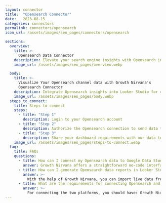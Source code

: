 ```yaml
---
layout: connector
title:  "Opensearch Connector"
date:   2023-08-15
categories: connectors
permalink: connectors/opensearch
icon_url: /assets/images/seo_pages/connectors/opensearch

sections:
  overview:
    title: >-
      Opensearch Data Connector
    description: Elevate your search engine insights with Opensearch integration. Seamlessly merge search engine data from Opensearch with Looker Studio's analytical capabilities, unlocking insights that drive search performance strategies, data discovery, and operational excellence.
    image_url: /assets/images/seo_pages/overview.webp

  body:
    title: >-
      Visualize Your Opensearch channel data with Growth Nirvana's
      Opensearch Connector
    description: Integrate Opensearch insights into Looker Studio for comprehensive search engine analytics that guide your data discovery strategies.
    image_url: /assets/images/seo_pages/body.webp
  steps_to_connect:
    title: Steps to connect
    steps:
      - title: "Step 1"
        description: Login to your Opensearch account
      - title: "Step 2"
        description: Authorize the Opensearch connection to send data to Growth Nirvana
      - title: "Step 3"
        description: Share your dashboard requirements with our data team. We will build the report for you.
    image_url: /assets/images/seo_pages/steps-to-connect.webp
  faq:
    title: FAQs
    questions:
      - title: How can I connect my Opensearch data to Google Data Studio/Looker Studio?
        answer: Growth Nirvana offers a straightforward no-code interface to connect to Opensearch data sources.
      - title: How can I generate Opensearch data reports in Looker Studio?
        answer: >-
          With the help of Growth Nirvana, you can import live data from Opensearch into Looker Studio. These data can be viewed in charts, tables, and dashboards to generate branded reports that can be shared instantly.
      - title: What are the requirements for connecting Opensearch and Looker Studio?
        answer: >-
          For connecting the two platforms, you should have: Growth Nirvana Account and Opensearch Ads Account
---
```

